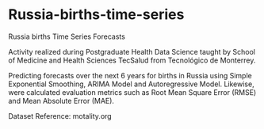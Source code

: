# Russia-births-time-series
Russia births Time Series Forecasts

Activity realized during Postgraduate Health Data Science taught by School of Medicine and Health Sciences TecSalud from Tecnológico de Monterrey.

Predicting forecasts over the next 6 years for births in Russia using Simple Exponential Smoothing, ARIMA Model and Autoregressive Model. Likewise, were calculated evaluation metrics such as Root Mean Square Error (RMSE) and Mean Absolute Error (MAE). 

Dataset Reference: motality.org 
